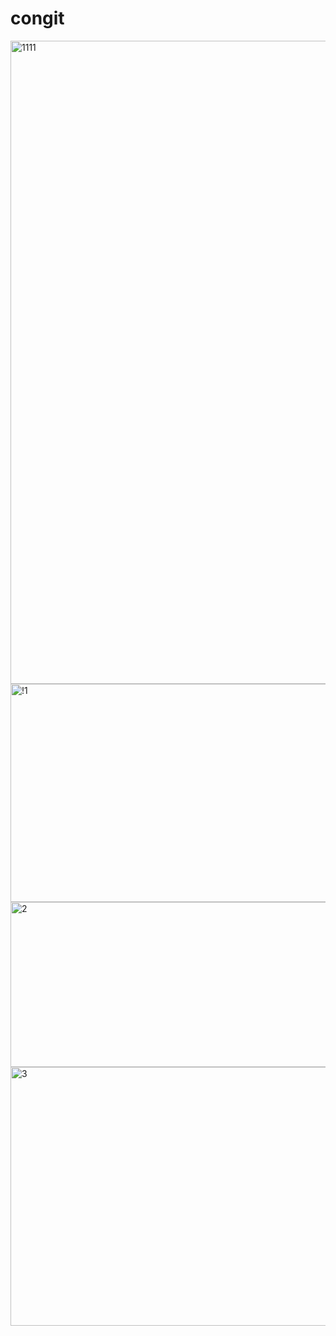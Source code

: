 # congit


<img width="1914" height="1029" alt="1111" src="https://github.com/user-attachments/assets/c905435a-0494-44df-bf9a-fed65473ef27" />
<img width="696" height="349" alt="!1" src="https://github.com/user-attachments/assets/8f97c177-1c45-4fde-b4d3-0e2f708c1ac4" />
<img width="716" height="264" alt="2" src="https://github.com/user-attachments/assets/9579113b-07ab-4c20-b16d-1591b4b99bdf" />
<img width="670" height="414" alt="3" src="https://github.com/user-attachments/assets/9630264d-fcf6-4125-9b36-1738134c249b" />
